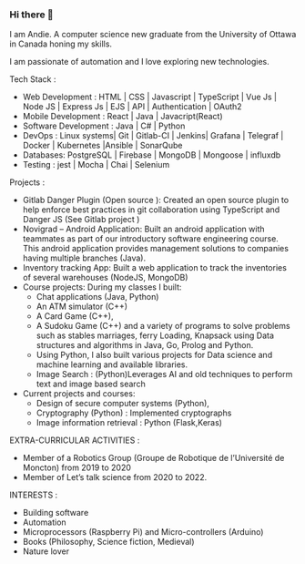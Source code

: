 ### Hi there 👋

<!--
**AnderwanSAM/AnderwanSAM** is a ✨ _special_ ✨ repository because its `README.md` (this file) appears on your GitHub profile.

Here are some ideas to get you started:

- 🔭 I’m currently working on ...
- 🌱 I’m currently learning ...
- 👯 I’m looking to collaborate on ...
- 🤔 I’m looking for help with ...
- 💬 Ask me about ...
- 📫 How to reach me: ...
- 😄 Pronouns: ...
- ⚡ Fun fact: ...
-->

I am Andie. A computer science new graduate from the University of Ottawa in  Canada honing my skills. 

I am passionate of automation and I love exploring new technologies. 

Tech Stack : 
 * Web Development : HTML | CSS | Javascript | TypeScript | Vue Js | Node JS | Express Js | EJS | API | Authentication | OAuth2
 * Mobile Development : React | Java | Javacript(React)
 * Software Development : Java | C# | Python
 * DevOps : Linux systems| Git | Gitlab-CI | Jenkins|  Grafana | Telegraf | Docker | Kubernetes |Ansible | SonarQube 
 * Databases:  PostgreSQL | Firebase | MongoDB | Mongoose | influxdb
 * Testing : jest | Mocha | Chai | Selenium 

 Projects : 

 * Gitlab Danger Plugin (Open source ): Created an open source plugin to help enforce best practices in git collaboration using TypeScript and Danger JS (See Gitlab project ) 
 * Novigrad – Android Application: Built an android application with teammates as part of our introductory software engineering course. This android application provides management solutions to companies having multiple branches (Java).
 *	Inventory tracking App: Built a web application to track the inventories of several warehouses (NodeJS, MongoDB)
 *	Course projects: 	During my classes I built:
 	* Chat applications (Java, Python)
    * An ATM simulator (C++)
    * A Card Game (C++),
    * A Sudoku Game (C++) and a variety of programs to solve problems such as stables marriages, ferry Loading, Knapsack using Data structures and algorithms in Java, Go, Prolog and Python.
    * Using Python, I also built various projects for Data science and machine learning and available libraries.
    * Image Search : (Python)Leverages AI and old techniques to perform text and image based search
 *	Current projects and courses:
    *   Design of secure computer systems (Python),
    * Cryptography (Python) : Implemented cryptographs
    *  Image information retrieval : Python (Flask,Keras)

EXTRA-CURRICULAR ACTIVITIES : 

*	Member of a Robotics Group (Groupe de Robotique de l’Université de Moncton) from 2019 to 2020
*	Member of Let’s talk science from 2020 to 2022.

INTERESTS : 

*  Building software
*  Automation 
* 	Microprocessors (Raspberry Pi) and Micro-controllers (Arduino)
*  Books (Philosophy, Science fiction, Medieval)
*	 Nature lover


